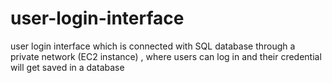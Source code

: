 # user-login-interface
user login interface which is connected with SQL database through a private network (EC2 instance) , where users can log in and their credential will get saved in a database
